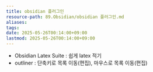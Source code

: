 ```yaml
---
title: obsidian 플러그인
resource-path: 89.Obsidian/obsidian 플러그인.md
aliases:
tags:
date: 2025-05-26T00:14:00+09:00
lastmod: 2025-05-26T00:14:00+09:00
---
```

- Obsidian Latex Suite : 쉽게 latex 적기
- outliner : 단축키로 목록 이동(편집), 마우스로 목록 이동(편집)

